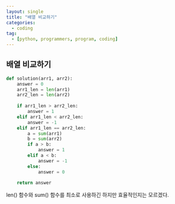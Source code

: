 ```yaml
---
layout: single
title: "배열 비교하기"
categories:
  - coding
tag:
  - [python, programmers, program, coding]
---
```


## 배열 비교하기  

```python
def solution(arr1, arr2):
    answer = 0
    arr1_len = len(arr1)
    arr2_len = len(arr2)
    
    if arr1_len > arr2_len:
        answer = 1
    elif arr1_len < arr2_len:
        answer = -1
    elif arr1_len == arr2_len:
        a = sum(arr1)
        b = sum(arr2)
        if a > b:
            answer = 1
        elif a < b:
            answer = -1
        else:
            answer = 0
   
    return answer
```

len() 함수와 sum() 함수를 최소로 사용하긴 하지만 효율적인지는 모르겠다.
